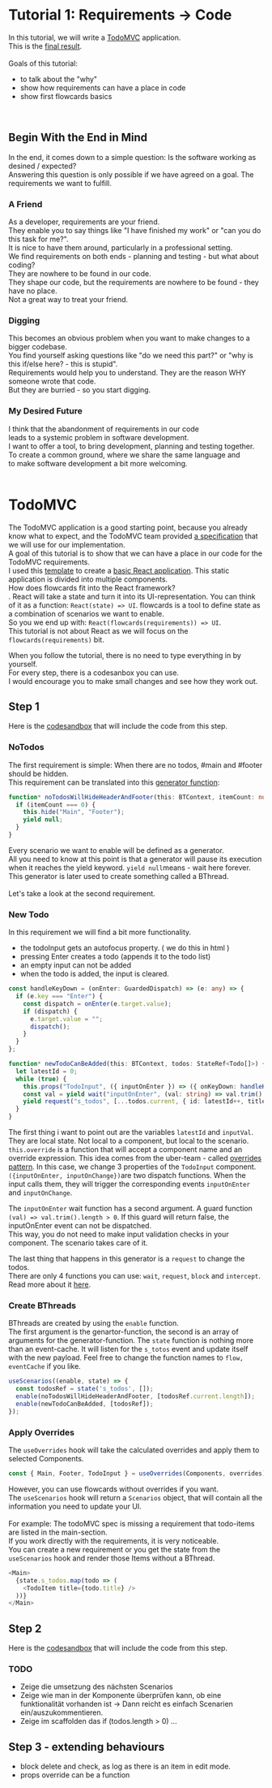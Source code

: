 # Tutorial 1: Requirements -> Code

In this tutorial, we will write a [TodoMVC](http://todomvc.com/) application.<br/>
This is the [final result](https://codesandbox.io/s/todomvc-final-xbll0).<br/>
<br/>
Goals of this tutorial: 
- to talk about the "why"
- show how requirements can have a place in code
- show first flowcards basics
<br/>

## Begin With the End in Mind

In the end, it comes down to a simple question: Is the software working as desined / expected?<br/>
Answering this question is only possible if we have agreed on a goal. The requirements we want to fulfill.<br/>

### A Friend

As a developer, requirements are your friend.<br/>
They enable you to say things like "I have finished my work" or "can you do this task for me?".<br/>
It is nice to have them around, particularly in a professional setting.<br/>
We find requirements on both ends - planning and testing - but what about coding?<br/>
They are nowhere to be found in our code.<br/>
They shape our code, but the requirements are nowhere to be found - they have no place.<br/>
Not a great way to treat your friend.<br/>

### Digging

This becomes an obvious problem when you want to make changes to a bigger codebase.<br/>
You find yourself asking questions like "do we need this part?" or "why is this if/else here? - this is stupid".<br/>
Requirements would help you to understand. They are the reason WHY someone wrote that code.<br/>
But they are burried - so you start digging.<br/>

### My Desired Future

I think that the abandonment of requirements in our code<br/>
leads to a systemic problem in software development.<br/>
I want to offer a tool, to bring development, planning and testing together.<br/>
To create a common ground, where we share the same language and<br/> 
to make software development a bit more welcoming.<br/>
<br/>

# TodoMVC

The TodoMVC application is a good starting point, because you already know what to expect, and the TodoMVC team provided [a specification](https://github.com/tastejs/todomvc/blob/master/app-spec.md#functionality) that we will use for our implementation.<br/>
A goal of this tutorial is to show that we can have a place in our code for the TodoMVC requirements.<br/>
I used this [template](https://github.com/tastejs/todomvc-app-template/) to create a [basic React application](https://codesandbox.io/s/todomvc-step-1-44z8u). This static application is divided into multiple components.<br/>
How does flowcards fit into the React framework?<br/>. 
React will take a state and turn it into its UI-representation. You can think of it as a function: `React(state) => UI`.  flowcards is a tool to define state as a combination of scenarios we want to enable.<br/>
So you we end up with: `React(flowcards(requirements)) => UI`.<br/>
This tutorial is not about React as we will focus on the `flowcards(requirements)` bit.<br/>

When you follow the tutorial, there is no need to type everything in by yourself.<br/> 
For every step, there is a codesanbox you can use.<br/>
I would encourage you to make small changes and see how they work out.<br/>

## Step 1

Here is the [codesandbox](https://codesandbox.io/s/todomvc-step-2-gbj7o) that will include the code from this step.

### NoTodos

The first requirement is simple: When there are no todos, #main and #footer should be hidden.<br/>
This requirement can be translated into this [generator function](https://codeburst.io/understanding-generators-in-es6-javascript-with-examples-6728834016d5):

```ts
function* noTodosWillHideHeaderAndFooter(this: BTContext, itemCount: number) {
  if (itemCount === 0) {
    this.hide("Main", "Footer");
    yield null;
  }
}
```

Every scenario we want to enable will be defined as a generator.<br/>
All you need to know at this point is that a generator will pause its execution when it reaches the yield keyword.
`yield null`means - wait here forever.<br/>
This generator is later used to create something called a BThread.<br/>
<br/>
Let's take a look at the second requirement.

### New Todo

In this requirement we will find a bit more functionality.<br>

- the todoInput gets an autofocus property. ( we do this in html )
- pressing Enter creates a todo (appends it to the todo list)
- an empty input can not be added
- when the todo is added, the input is cleared.

```ts
const handleKeyDown = (onEnter: GuardedDispatch) => (e: any) => {
  if (e.key === "Enter") {
    const dispatch = onEnter(e.target.value);
    if (dispatch) {
      e.target.value = "";
      dispatch();
    }
  }
};

function* newTodoCanBeAdded(this: BTContext, todos: StateRef<Todo[]>) {
  let latestId = 0;
  while (true) {
    this.props("TodoInput", ({ inputOnEnter }) => ({ onKeyDown: handleKeyDown(inputOnEnter) }));
    const val = yield wait("inputOnEnter", (val: string) => val.trim().length > 0);
    yield request("s_todos", [...todos.current, { id: latestId++, title: val, isCompleted: false }]);
  }
}
```

The first thing i want to point out are the variables `latestId` and `inputVal`.<br/>
They are local state. Not local to a component, but local to the scenario.<br/>
`this.override` is a function that will accept a component name and an override expression. This idea comes from the uber-team - called [overrides pattern](https://medium.com/@dschnr/better-reusable-react-components-with-the-overrides-pattern-9eca2339f646). In this case, we change 3 properties of the `TodoInput` component.<br/>
`({inputOnEnter, inputOnChange})`are two dispatch functions. When the input calls them, they will trigger the corresponding events `inputOnEnter` and `inputOnChange`.

The `inputOnEnter` wait function has a second argument. A guard function `(val) => val.trim().length > 0`. If this
guard will return false, the inputOnEnter event can not be dispatched.<br/>
This way, you do not need to make input validation checks in your component. The scenario takes care of it.<br/>

The last thing that happens in this generator is a `request` to change the todos.<br/>
There are only 4 functions you can use: `wait`, `request`, `block` and `intercept`.<br/>
Read more about it [here](https://medium.com/@lmatteis/react-behavioral-cf6523747aaf).<br/>

### Create BThreads

BThreads are created by using the `enable` function.<br/>
The first argument is the genartor-function, the second is an array of arguments for the generator-function. The `state` function is nothing more than an event-cache. It will listen for the `s_totos` event and update itself with the new payload.
Feel free to change the function names to `flow, eventCache` if you like.

```ts
useScenarios((enable, state) => {
  const todosRef = state('s_todos', []);
  enable(noTodosWillHideHeaderAndFooter, [todosRef.current.length]);
  enable(newTodoCanBeAdded, [todosRef]);
});
```

### Apply Overrides

The `useOverrides` hook will take the calculated overrides and apply them to selected Components.<br/>

```ts
const { Main, Footer, TodoInput } = useOverrides(Components, overrides);
```

However, you can use flowcards without overrides if you want.<br/>
The `useScenarios` hook will return a `Scenarios` object, that will contain all the information you need to update your UI.<br/>
<br/>
For example: The todoMVC spec is missing a requirement that todo-items are listed in the main-section.<br/>
If you work directly with the requirements, it is very noticeable.<br/>
You can create a new requirement or you get the state from the `useScenarios` hook and render those Items without a BThread.<br/>

```ts
<Main>
  {state.s_todos.map(todo => (
    <TodoItem title={todo.title} />
  ))}
</Main>
```

## Step 2

Here is the [codesandbox](https://codesandbox.io/s/todomvc-step-2-gbj7o) that will include the code from this step.

### TODO

- Zeige die umsetzung des nächsten Scenarios
- Zeige wie man in der Komponente überprüfen kann, ob eine funktionalität vorhanden ist
  -> Dann reicht es einfach Scenarien ein/auszukommentieren.
- Zeige im scaffolden das if (todos.length > 0) ...


## Step 3 - extending behaviours
- block delete and check, as log as there is an item in edit mode.
- props override can be a function
